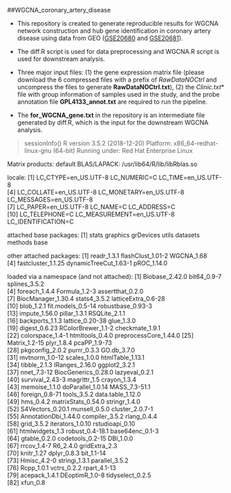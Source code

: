 ##WGCNA_coronary_artery_disease
* This repository is created to generate reproducible results for WGCNA network construction and hub gene identification in coronary artery disease using data from GEO ([GSE20680](https://www.ncbi.nlm.nih.gov/geo/query/acc.cgi?acc=GSE20680) and [GSE20681](https://www.ncbi.nlm.nih.gov/geo/query/acc.cgi?acc=GSE20681)).

* The diff.R script is used for data preprocessing and WGCNA.R script is used for downstream analysis.

* Three major input files: (1) the gene expression matrix file (please download the 6 compressed files with a prefix of *RawDataNOCtrl* and uncompress the files to generate **RawDataNOCtrl.txt**), (2) the *Clinic.txt** file with group information of samples used in the study, and the probe annotation file **GPL4133_annot.txt** are required to run the pipeline.

* The **for_WGCNA_gene.txt** in the repository is an intermediate file generated by diff.R, which is the input for the downstream WGCNA analysis.


> sessionInfo()
R version 3.5.2 (2018-12-20)
Platform: x86_64-redhat-linux-gnu (64-bit)
Running under: Red Hat Enterprise Linux

Matrix products: default
BLAS/LAPACK: /usr/lib64/R/lib/libRblas.so

locale:
 [1] LC_CTYPE=en_US.UTF-8       LC_NUMERIC=C               LC_TIME=en_US.UTF-8       
 [4] LC_COLLATE=en_US.UTF-8     LC_MONETARY=en_US.UTF-8    LC_MESSAGES=en_US.UTF-8   
 [7] LC_PAPER=en_US.UTF-8       LC_NAME=C                  LC_ADDRESS=C              
[10] LC_TELEPHONE=C             LC_MEASUREMENT=en_US.UTF-8 LC_IDENTIFICATION=C       

attached base packages:
[1] stats     graphics  grDevices utils     datasets  methods   base     

other attached packages:
[1] readr_1.3.1           flashClust_1.01-2     WGCNA_1.68           
[4] fastcluster_1.1.25    dynamicTreeCut_1.63-1 pROC_1.14.0          

loaded via a namespace (and not attached):
 [1] Biobase_2.42.0        bit64_0.9-7           splines_3.5.2        
 [4] foreach_1.4.4         Formula_1.2-3         assertthat_0.2.0     
 [7] BiocManager_1.30.4    stats4_3.5.2          latticeExtra_0.6-28  
[10] blob_1.2.1            fit.models_0.5-14     robustbase_0.93-3    
[13] impute_1.56.0         pillar_1.3.1          RSQLite_2.1.1        
[16] backports_1.1.3       lattice_0.20-38       glue_1.3.0           
[19] digest_0.6.23         RColorBrewer_1.1-2    checkmate_1.9.1      
[22] colorspace_1.4-1      htmltools_0.4.0       preprocessCore_1.44.0
[25] Matrix_1.2-15         plyr_1.8.4            pcaPP_1.9-73         
[28] pkgconfig_2.0.2       purrr_0.3.3           GO.db_3.7.0          
[31] mvtnorm_1.0-12        scales_1.0.0          htmlTable_1.13.1     
[34] tibble_2.1.3          IRanges_2.16.0        ggplot2_3.2.1        
[37] nnet_7.3-12           BiocGenerics_0.28.0   lazyeval_0.2.1       
[40] survival_2.43-3       magrittr_1.5          crayon_1.3.4         
[43] memoise_1.1.0         doParallel_1.0.14     MASS_7.3-51.1        
[46] foreign_0.8-71        tools_3.5.2           data.table_1.12.0    
[49] hms_0.4.2             matrixStats_0.54.0    stringr_1.4.0        
[52] S4Vectors_0.20.1      munsell_0.5.0         cluster_2.0.7-1      
[55] AnnotationDbi_1.44.0  compiler_3.5.2        rlang_0.4.4          
[58] grid_3.5.2            iterators_1.0.10      rstudioapi_0.10      
[61] htmlwidgets_1.3       robust_0.4-18.1       base64enc_0.1-3      
[64] gtable_0.2.0          codetools_0.2-15      DBI_1.0.0            
[67] rrcov_1.4-7           R6_2.4.0              gridExtra_2.3        
[70] knitr_1.27            dplyr_0.8.3           bit_1.1-14           
[73] Hmisc_4.2-0           stringi_1.3.1         parallel_3.5.2       
[76] Rcpp_1.0.1            vctrs_0.2.2           rpart_4.1-13         
[79] acepack_1.4.1         DEoptimR_1.0-8        tidyselect_0.2.5     
[82] xfun_0.8 

